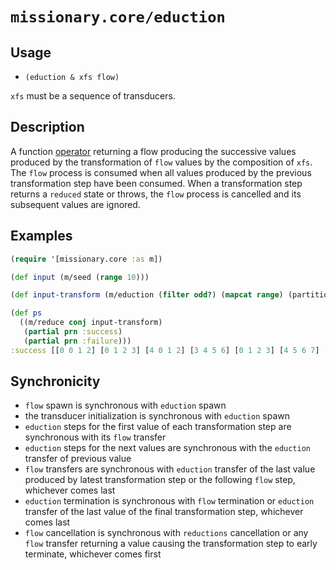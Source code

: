 # `missionary.core/eduction`

## Usage
* `(eduction & xfs flow)`

`xfs` must be a sequence of transducers.

## Description
A function [operator](/operators.html) returning a flow producing the successive values produced by the transformation
of `flow` values by the composition of `xfs`. The `flow` process is consumed when all values produced by the previous
transformation step have been consumed. When a transformation step returns a `reduced` state or throws, the `flow`
process is cancelled and its subsequent values are ignored.

## Examples
```clojure
(require '[missionary.core :as m])

(def input (m/seed (range 10)))

(def input-transform (m/eduction (filter odd?) (mapcat range) (partition-all 4) input))

(def ps
  ((m/reduce conj input-transform)
   (partial prn :success)
   (partial prn :failure)))
:success [[0 0 1 2] [0 1 2 3] [4 0 1 2] [3 4 5 6] [0 1 2 3] [4 5 6 7] [8]]
```

## Synchronicity
* `flow` spawn is synchronous with `eduction` spawn
* the transducer initialization is synchronous with `eduction` spawn
* `eduction` steps for the first value of each transformation step are synchronous with its `flow` transfer
* `eduction` steps for the next values are synchronous with the `eduction` transfer of previous value
* `flow` transfers are synchronous with `eduction` transfer of the last value produced by latest transformation step or
the following `flow` step, whichever comes last
* `eduction` termination is synchronous with `flow` termination or `eduction` transfer of the last value of the final
transformation step, whichever comes last
* `flow` cancellation is synchronous with `reductions` cancellation or any `flow` transfer returning a value causing
the transformation step to early terminate, whichever comes first